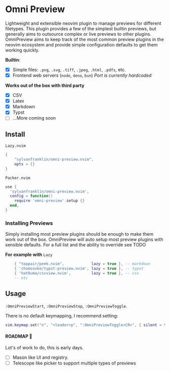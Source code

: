 # Omni Preview 
Lightweight and extensible neovim plugin to manage previews for different filetypes. This plugin provides a few of the simplest builtin previews, but generally aims to outsource complex or live previews to other plugins. OmniPreview aims to keep track of the most common preview plugins in the neovim ecosystem and provide simple configuration defaults to get them working quickly.

**Builtin**: 
- [x] Simple files: `.png`, `.svg`, `.tiff`, `.jpeg`, `.html`, `.pdfs`, etc. 
- [x] Frontend web servers (`node`, `deno`, `bun`) _Port is currently hardcoded_

**Works out of the box with third party** 
- [x] CSV 
- [x] Latex
- [x] Markdown
- [x] Typst
- [ ] ...More coming soon

## Install

`Lazy.nvim`

```lua
{
    "sylvanfranklin/omni-preview.nvim",
    opts = {}
}
```
`Packer.nvim` 

```lua
use {
  'sylvanfranklin/omni-preview.nvim',
  config = function()
    require 'omni-preview'.setup {}
  end,
}
```

### Installing Previews
Simply installing most preview plugins should be enough to make them work out of the box. OmniPreview will auto setup most preview plugins with sensible defaults. For a full list and the ability to override see TODO 

**For example with** `Lazy`

```lua 
    { "toppair/peek.nvim",            lazy = true }, -- markdown
    { 'chomosuke/typst-preview.nvim', lazy = true }, -- typst
    { 'hat0uma/csvview.nvim',         lazy = true }, -- csv
    -- etc
```

## Usage
`:OmniPreviewStart`, `:OmniPreviewStop`, `:OmniPreviewToggle`. 

There is no default keymapping, I recommend setting: 

```lua
vim.keymap.set("n", "<leader>p", ":OmniPreviewToggle<CR>", { silent = true })
```


#### ROADMAP 🌾
Lot's of work to do, this is early days. 

- [ ] Mason like UI and registry. 
- [ ] Telescope like picker to support multiple types of previews
